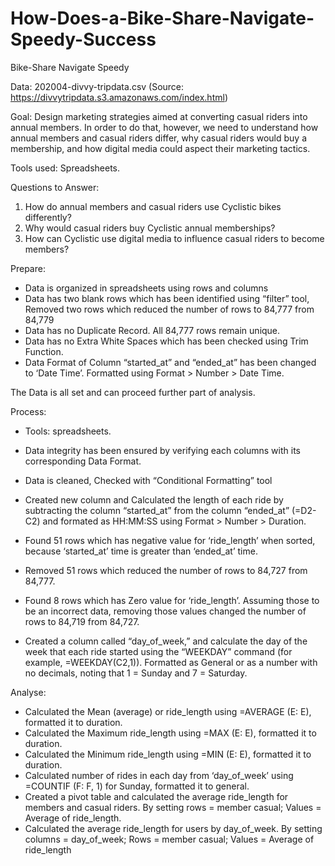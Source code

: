 # How-Does-a-Bike-Share-Navigate-Speedy-Success
Bike-Share Navigate Speedy

Data: 202004-divvy-tripdata.csv 
(Source: https://divvytripdata.s3.amazonaws.com/index.html)

Goal: Design marketing strategies aimed at converting casual riders into annual members. In order to do that, however, we need to understand how annual members and casual riders differ, why casual riders would buy a membership, and how digital media could aspect their marketing tactics.

Tools used: Spreadsheets.

Questions to Answer:

1.	How do annual members and casual riders use Cyclistic bikes differently? 
2.	Why would casual riders buy Cyclistic annual memberships?
3.	How can Cyclistic use digital media to influence casual riders to become members? 



Prepare:

*	Data is organized in spreadsheets using rows and columns
*	Data has two blank rows which has been identified using “filter” tool, Removed two rows which reduced the number of rows to 84,777 from 84,779
*	Data has no Duplicate Record. All 84,777 rows remain unique.
*	Data has no Extra White Spaces which has been checked using Trim Function.
*	Data Format of Column “started_at” and “ended_at” has been changed to ‘Date Time’. Formatted using Format > Number > Date Time.



The Data is all set and can proceed further part of analysis.

Process:

*	Tools: spreadsheets.
*	Data integrity has been ensured by verifying each columns with its corresponding Data Format.
*	Data is cleaned, Checked with “Conditional Formatting” tool

*	Created new column and Calculated the length of each ride by subtracting the column “started_at” from the column “ended_at” (=D2-C2) and formated as HH:MM:SS using Format > Number > Duration. 
*	Found 51 rows which has negative value for ‘ride_length’ when sorted, because ‘started_at’ time is greater than ‘ended_at’ time.
*	Removed 51 rows which reduced the number of rows to 84,727 from 84,777.
*	Found 8 rows which has Zero value for ‘ride_length’. Assuming those to be an incorrect data, removing those values changed the number of rows to 84,719 from 84,727.
*	Created a column called “day_of_week,” and calculate the day of the week that each ride started using the “WEEKDAY” command (for example, =WEEKDAY(C2,1)). Formatted as General or as a number with no decimals, noting that 1 = Sunday and 7 = Saturday.

Analyse:

*	Calculated the Mean (average) or ride_length using =AVERAGE (E: E), formatted it to duration.
*	Calculated the Maximum ride_length using =MAX (E: E), formatted it to duration.
*	Calculated the Minimum ride_length using =MIN (E: E), formatted it to duration.
*	Calculated number of rides in each day from ‘day_of_week’ using =COUNTIF (F: F, 1) for Sunday, formatted it to general.
*	Created a pivot table and calculated the average ride_length for members and casual riders. By setting rows = member casual; Values = Average of ride_length. 
*	Calculated the average ride_length for users by day_of_week. By setting columns = day_of_week; Rows = member casual; Values = Average of ride_length 

